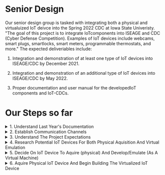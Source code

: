 # Senior Design
Our senior design group is tasked with integrating both a physical and virtualuized IoT deivce into the Spring 2022 CDC at Iowa State Univeristy.  "The goal of this project is to integrate IoTcomponents into ISEAGE and CDC (Cyber Defense Competition). Examples of IoT devices include webcams, smart plugs, smartlocks, smart meters, programmable thermostats, and more." The expected deliveriables include:

1. Integration and demonstration of at least one type of IoT devices into ISEAGE/CDC by December 2021.

2. Integration and demonstration of an additional type of IoT devices into ISEAGE/CDC by May 2022.

3. Proper documentation and user manual for the developedIoT components and IoT-CDCs.


# Our Steps so far
<details><summary>1. Understand Last Year's Documentation</summary>
------------------------------------------------


Our initial task for the first two or three weeks was to familiaraize ourselves with last year's project. We read through their documentaiton, noted what they did in their work processes (good or bad), and tried to follow their steps and throught process. By knowing what the last group did, we can follow or improve their work methodologies. We can work off of their knowledge, their pitfalls, and their strengths to incorperate that information into our designs and procedures.
</details>


<details><summary>2. Establish Communication Channels</summary>
--------------------------------------------

It is imperative that our team has weekly meetings with our client to give necessary updates, recieve feedback, ask questions, claridy misconceptions, etc. Our team esablished weekly meetings with our client in the second week of the semester via Zoom calls, and we established commmunication with the CDC staff by the beginning of the sixth week. These communication channels are crucial to the sucess of the project, so it is important to make contact with both the client and the CDC.  
</details>
 
<details><summary>3. Understand The Project Expectations</summary>
---------------------------------------------


1. Study last group's efforts 
2. Identify a physical IoT device to aquire and integrate into the CDC
3. Identify an IoT device to emulate in a virtual machine that we integrate into the CDC
4. [Package the last groups stuff and "bundle" it?]*
       -- Need to ask for clarification
</details>

<details><summary>4. Research Potential IoT Devices For Both Physical Aquisition And Virtual Emulation</summary>
-----------------------------------------------------------------------------------------------


Our team must aquire a physical IoT device, and emulate an IoT device within a virtual machine. We have decided to have distinct/unique IoT devices between the physical and virtual IoT devices. (i.e., if we have a smart lock for the physical device, we may try to emulate a smart TV for the VM.)  Our team formulated a generic list of IoT devices and how we might go about integrating that into the CDC. Our team then assigned each member to research real IoT vulnerabilities by using the MITRE CVE (Common vulnerabilities and exploits) list.  


https://cve.mitre.org/cve/search_cve_list.html

For example, if we wanted to find vulerable Smart TVs, we would navigate to the link above and search "Smart TV". We would then write down any notable CVEs that we wished to emulate as a VM or identify a potential vulnerable physical IoT device.
</details>


<details><summary>5. Decide On IoT Device To Aquire (physical) And Develop/Emulate (As A Virtual Machine)</summary>
----------------------------------------------------------------------------------------------------



Our team will eventually need to identify a physical and vulnerable IoT device to aquire. Once aquired, we will hack into the IoT device and configure it to integrate into the Spring CDC. This step will likely require a lot of communciation between the CDC staff an the the team.

Our team shall use these metrics as a quantitative approach to identify an optimal IoT device to purchase.
1. Device: The name of the hardware device

2. CVEs: The identified CVE from the CVE website

3. Flashyness: The final product should have some aesthetic/entertaining exploit that can be demonstrated

4. Cost: The estimated cost to aquire the IoT device

5. CVSS Score: The common vulnerability score system ranks the harm of a given exploit from Low, Medium, High, and Critical. We want a High CVSS score

6. Hacking Difficulty: The difficulty/expertise needed to sucessfully exploit the device. (i.e., default passwords (Easy) vs buffer overflow (Hard))

7. CDC Integration: How well the device would integreate into the CDC (i.e., providing green team services, red team vulnerabilities, blue team defensies)

8. Total Score: A higher score a score is, the better the device




| Device | CVEs | Flashyness | Cost | CVSS Score | Hacking Difficulty | CDC Integration | Total Score |
| ------ | ------ | ------ | ------ | ------ | ------ | ------ | ------ |
| Jector Smart TV FM-K75 | [CVE-2019-9871](https://cve.mitre.org/cgi-bin/cvename.cgi?name=CVE-2019-9871) | 5 | 0 (Very Expensive) | 9.8 (Critical) | 4.0 (Easy) | 3.0 (Somewhat Intregratable) | 21.8 |
| Yi Home Camera 27US | [CVE-2018-3934](https://cve.mitre.org/cgi-bin/cvename.cgi?name=CVE-2018-3934) | -- | 5 (Cheap) | 9.0 (Critical) | 2 (Hard) | -- | -- |
| TP-Link Archer A7 AC1750 | [CVE-2020-10888](https://cve.mitre.org/cgi-bin/cvename.cgi?name=CVE-2020-10888) | -- | 5 (Cheap) | 9.8 (Critical) | 2 (Hard) | -- | -- |
| Eques Elf Smart Plug | [CVE-2019-15745](https://cve.mitre.org/cgi-bin/cvename.cgi?name=CVE-2019-15745) | 3 | 5 (Cheap) | 8.8 (High) | 3 (Medium) | 3 (Somewhat Intregratable) | 22.8 |
| XIAOMI XIAOAI speaker Pro LX06 | [CVE-2020-10263](https://cve.mitre.org/cgi-bin/cvename.cgi?name=CVE-2020-10263) | 3 | 5 (Cheap) | 6.8 (Medium) | -- | 2 (Barely Intregratable) | -- |
| Raspberry Pi 3 | Unlimited | Variable | 5 (Cheap) | Variable | Variable | 4 (Intregratable) | -- |
| Philips Wi-Fi Connected LED Bulb | [CVE-2019-18980](https://cve.mitre.org/cgi-bin/cvename.cgi?name=CVE-2019-18980) | 2 | 5 (Cheap) | 7.5 (High) | 4.0 (Easy) | 2 | 20.5 |
| Glue Smart Lock 2.7.8 | [CVE-2019-12944](https://cve.mitre.org/cgi-bin/cvename.cgi?name=CVE-2019-12944) | -- | 3 ($150+) | 7.5 (High) | -- | -- | -- |
| [Device]] | [CVE] | [Flashyness] | [Cost] | [CVSS Score] | [Hacking Difficulty] | [CDC Integration] | [TotalScore] |
| [Device]] | [CVE] | [Flashyness] | [Cost] | [CVSS Score] | [Hacking Difficulty] | [CDC Integration] | [TotalScore] |
| [Device]] | [CVE] | [Flashyness] | [Cost] | [CVSS Score] | [Hacking Difficulty] | [CDC Integration] | [TotalScore] |
</details>

<details><summary>6. Aquire Physical IoT Device And Begin Building The Virtualized IoT Device</summary>
-------------------------------------------------------------------------------------



[TODO]
</detials>
